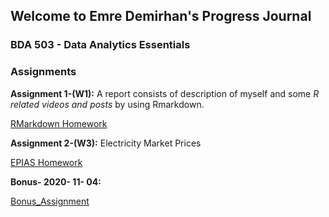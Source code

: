 
## Welcome to Emre Demirhan's Progress Journal
### BDA 503 - Data Analytics Essentials

### Assignments
**Assignment 1-(W1):**  A report consists of description of myself and some *R related videos and posts* by using Rmarkdown. 

[RMarkdown Homework](https://pjournal.github.io/mef04-demirhanemre/Assignment-W1.html)

**Assignment 2-(W3):**  Electricity Market Prices

[EPIAS Homework](https://pjournal.github.io/mef04-demirhanemre/EPIAS_ED_2330.html)

**Bonus- 2020- 11- 04:**

[Bonus_Assignment](https://pjournal.github.io/mef04-demirhanemre/Bonus20201104.html)



